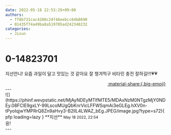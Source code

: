 ```yaml
---
date: 2022-05-18 22:53:29+09:00
authors:
  - ff8b731cac4208c24f46eebcc64b8690
  - 01435f74a49ba8a519705ad242348232
categories:
  - Jisun
---
```


# 0-14823701

<div class="post-container" markdown="1">
<div class="content-container md-sidebar__scrollwrap" markdown="1">

지선언니! 요즘 과일이 달고 맛있는 것 같아요 잘 챙겨먹구 비타민 충전 잘하길!!!💗💗

</div>
</div>

<div style="text-align: right;" markdown="1">
<a href="https://weverse.io/fromis9/fanpost/0-14823701" style="text-align: right;">:material-share:{.big-emoji}</a>
</div>
---

<div class="comments-container md-sidebar__scrollwrap" markdown="1">
<div class="comment" markdown="1">
<div class='id-container' markdown="1">
![](https://phinf.wevpstatic.net/MjAyNDEyMTlfMTE5/MDAxNzM0NTgzMjY0NDEy.08FClE9gxLY-99LscoMUgQbKnrVicLFFWSqmAi3eGLEg.hXV0n-tPyoIqjwYMPRrQ8Zn9aHvy3-B2llL4LWAZ_bEg.JPEG/image.jpg?type=s72){ pfp loading=lazy }
**<span class="artist">지선</span>** <small>May 18 2022, 22:54</small><br>
</div>
<div class='comment-body' markdown="1">
응!
</div>
</div>
</div>
---
